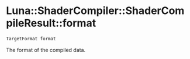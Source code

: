 # Luna::ShaderCompiler::ShaderCompileResult::format

```c++
TargetFormat format
```

The format of the compiled data. 

